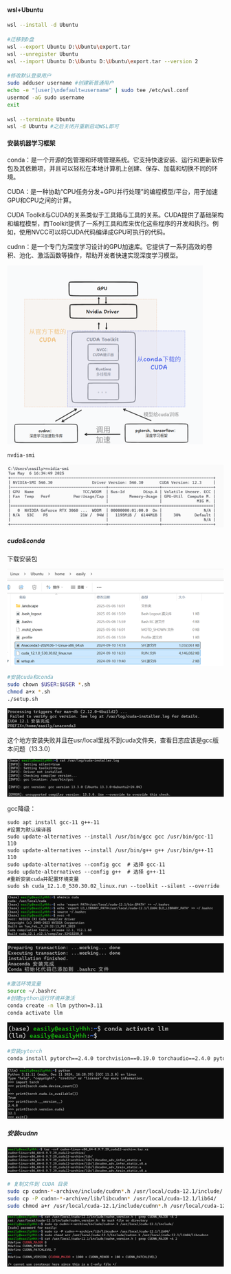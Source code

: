 #### wsl+Ubuntu

```bash
wsl --install -d Ubuntu

#迁移到D盘
wsl --export Ubuntu D:\Ubuntu\export.tar
wsl --unregister Ubuntu
wsl --import Ubuntu D:\Ubuntu D:\Ubuntu\export.tar --version 2

#修改默认登录用户
sudo adduser username #创建新普通用户
echo -e "[user]\ndefault=username" | sudo tee /etc/wsl.conf
usermod -aG sudo username
exit

wsl --terminate Ubuntu
wsl -d Ubuntu #之后关闭并重新启动WSL即可
```

#### 安装机器学习框架

conda：是一个开源的包管理和环境管理系统。它支持快速安装、运行和更新软件包及其依赖项，并且可以轻松在本地计算机上创建、保存、加载和切换不同的环境。

CUDA：是一种协助“CPU任务分发+GPU并行处理”的编程模型/平台，用于加速GPU和CPU之间的计算。

CUDA Toolkit与CUDA的关系类似于工具箱与工具的关系。CUDA提供了基础架构和编程模型，而Toolkit提供了一系列工具和库来优化这些程序的开发和执行。例如，使用NVCC可以将CUDA代码编译成GPU可执行的代码。

cudnn：是一个专门为深度学习设计的GPU加速库。它提供了一系列高效的卷积、池化、激活函数等操作，帮助开发者快速实现深度学习模型。

<img src="./assets/2804043882.png" alt="2023-11-20T09:14:14.png" style="zoom:50%;" />



```bash
nvdia-smi
```

![image-20250506163516771](./assets/image-20250506163516771.png)

##### cuda&conda

下载安装包

![image-20250506161648527](./assets/image-20250506161648527.png)

```bash
#安装cuda和conda
sudo chown $USER:$USER *.sh
chmod a+x *.sh
./setup.sh
```

![image-20250506162747194](./assets/image-20250506162747194.png)

这个地方安装失败并且在usr/local里找不到cuda文件夹，查看日志应该是gcc版本问题（13.3.0）

![image-20250506171628481](./assets/image-20250506171628481.png)

gcc降级：

```0
sudo apt install gcc-11 g++-11
#设置为默认编译器
sudo update-alternatives --install /usr/bin/gcc gcc /usr/bin/gcc-11 110
sudo update-alternatives --install /usr/bin/g++ g++ /usr/bin/g++-11 110
sudo update-alternatives --config gcc  # 选择 gcc-11
sudo update-alternatives --config g++  # 选择 g++-11
#重新安装cuda并配置环境变量
sudo sh cuda_12.1.0_530.30.02_linux.run --toolkit --silent --override
```

![image-20250506171834487](./assets/image-20250506171834487.png)

![image-20250506162845456](./assets/image-20250506162845456.png)

```bash
#激活环境变量
source ~/.bashrc
#创建python运行环境并激活
conda create -n llm python=3.11
conda activate llm
```

<img src="./assets/image-20250506163025863.png" alt="image-20250506163025863" style="zoom:80%;" />

```bash
#安装pytorch
conda install pytorch==2.4.0 torchvision==0.19.0 torchaudio==2.4.0 pytorch-cuda=12.1 -c pytorch -c nvidia
```

![image-20250506190024953](./assets/image-20250506190024953.png)

##### 安装cudnn

![image-20250506200029811](./assets/image-20250506200029811.png)

```bash
# 复制文件到 CUDA 目录
sudo cp cudnn-*-archive/include/cudnn*.h /usr/local/cuda-12.1/include/
sudo cp -P cudnn-*-archive/lib/libcudnn* /usr/local/cuda-12.1/lib64/
sudo chmod a+r /usr/local/cuda-12.1/include/cudnn*.h /usr/local/cuda-12.1/lib64/libcudnn*
```

![image-20250506200249517](./assets/image-20250506200249517.png)